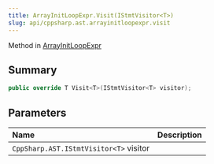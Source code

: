 ```yaml
---
title: ArrayInitLoopExpr.Visit(IStmtVisitor<T>)
slug: api/cppsharp.ast.arrayinitloopexpr.visit
---
```

Method in [ArrayInitLoopExpr](/api/cppsharp/ast/arrayinitloopexpr)

## Summary



```csharp
public override T Visit<T>(IStmtVisitor<T> visitor);
```

## Parameters

|Name|Description|
|:---|:---|
|`CppSharp.AST.IStmtVisitor<T>` visitor||

